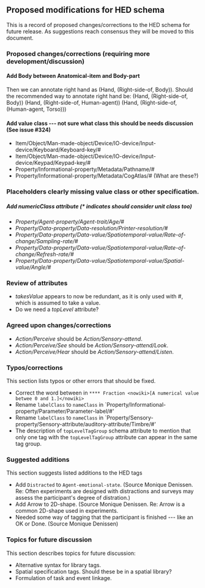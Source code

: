 ## Proposed modifications for HED schema

This is a record of proposed changes/corrections to the HED schema for future release. As suggestions reach consensus they will be moved to this document. 

### Proposed changes/corrections (requiring more development/discussion)

#### Add Body between Anatomical-item and Body-part
Then we can annotate right hand as (Hand, (Right-side-of, Body)).
Should the recommended way to annotate right hand be:
(Hand, (Right-side-of, Body))
(Hand, (Right-side-of, Human-agent))
(Hand, (Right-side-of, (Human-agent, Torso)))

#### Add value class --- not sure what class this should be needs discussion (See issue #324)
- Item/Object/Man-made-object/Device/IO-device/Input-device/Keyboard/Keyboard-key/#
- Item/Object/Man-made-object/Device/IO-device/Input-device/Keypad/Keypad-key/#
- Property/Informational-property/Metadata/Pathname/#
- Property/Informational-property/Metadata/CogAtlas/# (What are these?)

### Placeholders clearly missing value class or other specification.

##### Add numericClass attribute (* indicates should consider unit class too)
- *Property/Agent-property/Agent-trait/Age/#*
- *Property/Data-property/Data-resolution/Printer-resolution/#*
- *Property/Data-property/Data-value/Spatiotemporal-value/Rate-of-change/Sampling-rate/#*
- *Property/Data-property/Data-value/Spatiotemporal-value/Rate-of-change/Refresh-rate/#*
- *Property/Data-property/Data-value/Spatiotemporal-value/Spatial-value/Angle/#*

### Review of attributes
- *takesValue* appears to now be redundant, as it is only used with #, which is assumed to take a value.
- Do we need a *topLevel* attribute?

### Agreed upon changes/corrections
- *Action/Perceive* should be *Action/Sensory-attend*.
- *Action/Perceive/See* should be *Action/Sensory-attend/Look*.
- *Action/Perceive/Hear* should be *Action/Sensory-attend/Listen*.


### Typos/corrections
This section lists typos or other errors that should be fixed.

- Correct the word between in `**** Fraction <nowiki>[A numerical value betwee 0 and 1.]</nowiki>`
- Rename `labelClass` to `nameClass` in `Property/Informational-property/Parameter/Parameter-label/#'
- Rename `labelClass` to `nameClass` in `Property/Sensory-property/Sensory-attribute/auditory-attribute/Timbre/#'
- The description of `topLevelTagGroup` schema attribute to mention that only one tag with the `topLevelTagGroup` attribute can appear in the same tag group.

### Suggested additions
This section suggests listed additions to the HED tags

- Add `Distracted` to `Agent-emotional-state`.  (Source Monique Denissen.  Re: Often experiments are designed with
  distractions and surveys may assess the participant's degree of distration.)
- Add Arrow to 2D-shape. (Source Monique Denissen.  Re:  Arrow is a common 2D-shape used in experiments.
- Needed some way of tagging that the participant is finished --- like an OK or Done.  (Source Monique Denissen)

### Topics for future discussion

This section describes topics for future discussion:

- Alternative syntax for library tags.
- Spatial specification tags.  Should these be in a spatial library?
- Formulation of task and event linkage.